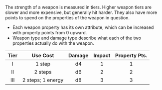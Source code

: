 The strength of a weapon is measured in tiers. Higher weapon tiers are slower and more expensive, but generally hit harder. They also have more points to spend on the properties of the weapon in question.
- Each weapon property has its own attribute, which can be increased with property points from 0 upward.
- Weapon type and damage type describe what each of the two properties actually do with the weapon.

| Tier |     Use Cost      | Damage | Impact | Property Pts. |
| :--: | :---------------: | :----: | :----: | :-----------: |
|  I   |      1 step       |   d4   |   1    |       1       |
|  II  |      2 steps      |   d6   |   2    |       2       |
| III  | 2 steps; 1 energy |   d8   |   3    |       3       |
